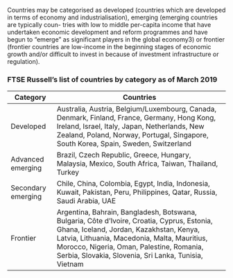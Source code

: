 
Countries may be categorised as developed (countries which are developed in terms of economy and industrialisation), emerging (emerging countries are typically coun- tries with low to middle per-capita income that have undertaken economic development and reform programmes and have begun to “emerge” as significant players in the global economy3) or frontier (frontier countries are low-income in the beginning stages of economic growth and/or difficult to invest in because of investment infrastructure or regulation).

### FTSE Russell’s list of countries by category as of March 2019
| Category          | Countries                                                                                                                                                                                                                                                                                                                                                                                      |
|-------------------|-----------------------------------------------------------------------------------------------------------------------------------------------------------------------------------------------------------------------------------------------------------------------------------------------------------------------------------------------------------------------------------------------|
| Developed         | Australia, Austria, Belgium/Luxembourg, Canada, Denmark, Finland, France, Germany, Hong Kong, Ireland, Israel, Italy, Japan, Netherlands, New Zealand, Poland, Norway, Portugal, Singapore, South Korea, Spain, Sweden, Switzerland                                                                                                                                                    |
| Advanced emerging | Brazil, Czech Republic, Greece, Hungary, Malaysia, Mexico, South Africa, Taiwan, Thailand, Turkey                                                                                                                                                                                                                                                                                             |
| Secondary emerging| Chile, China, Colombia, Egypt, India, Indonesia, Kuwait, Pakistan, Peru, Philippines, Qatar, Russia, Saudi Arabia, UAE                                                                                                                                                                                                                                                                       |
| Frontier          | Argentina, Bahrain, Bangladesh, Botswana, Bulgaria, Côte d’Ivoire, Croatia, Cyprus, Estonia, Ghana, Iceland, Jordan, Kazakhstan, Kenya, Latvia, Lithuania, Macedonia, Malta, Mauritius, Morocco, Nigeria, Oman, Palestine, Romania, Serbia, Slovakia, Slovenia, Sri Lanka, Tunisia, Vietnam
